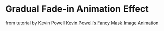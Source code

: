 # Gradual Fade-in Animation Effect

from tutorial by Kevin Powell
[Kevin Powell's Fancy Mask Image Animation](https://github.com/kevin-powell/fancy-mask-image-animation)
